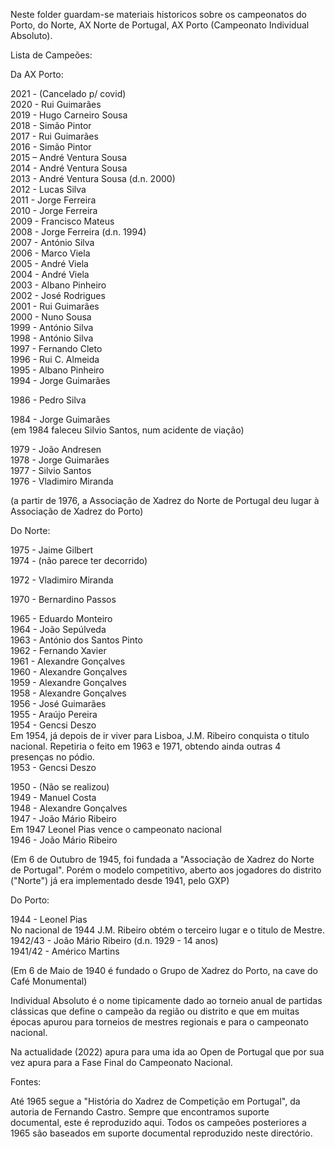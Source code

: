 Neste folder guardam-se materiais historicos sobre os campeonatos do Porto, do Norte, AX Norte de Portugal, AX Porto (Campeonato Individual Absoluto).

Lista de Campeões:

Da AX Porto:

2021 - (Cancelado p/ covid)\
2020 - Rui Guimarães\
2019 - Hugo Carneiro Sousa\
2018 - Simão Pintor\
​2017 - Rui Guimarães\
2016 - Simão Pintor\
2015 – André Ventura Sousa\
2014 - André Ventura Sousa\
2013 - André Ventura Sousa (d.n. 2000)\
2012 - Lucas Silva\
2011 - Jorge Ferreira\
2010 - Jorge Ferreira\
2009 - Francisco Mateus\
2008 - Jorge Ferreira (d.n. 1994)\
2007 - António Silva\
2006 - Marco Viela\
2005 - André Viela\
2004 - André Viela\
2003 - Albano Pinheiro\
2002 - José Rodrigues\
2001 - Rui Guimarães\
2000 - Nuno Sousa\
1999 - António Silva\
1998 - António Silva\
1997 - Fernando Cleto\
1996 - Rui C. Almeida\
1995 - Albano Pinheiro\
1994 - Jorge Guimarães

1986 - Pedro Silva

1984 - Jorge Guimarães\
(em 1984 faleceu Silvio Santos, num acidente de viação)

1979 - João Andresen\
1978 - Jorge Guimarães\
1977 - Silvio Santos\
1976 - Vladimiro Miranda

(a partir de  1976, a Associação de Xadrez do Norte de Portugal deu lugar à Associação de Xadrez do Porto) 

Do Norte:

1975 - Jaime Gilbert\
1974 - (não parece ter decorrido)

1972 - Vladimiro Miranda

1970 - Bernardino Passos

1965 - Eduardo Monteiro\
1964 - João Sepúlveda\
1963 - António dos Santos Pinto\
1962 - Fernando Xavier\
1961 - Alexandre Gonçalves\
1960 - Alexandre Gonçalves\
1959 - Alexandre Gonçalves\
1958 - Alexandre Gonçalves\
1956 - José Guimarães\
1955 - Araújo Pereira\
1954 - Gencsi Deszo\
Em 1954, já depois de ir viver para Lisboa, J.M. Ribeiro conquista o titulo nacional. Repetiria o feito em 1963 e 1971, obtendo ainda outras 4 presenças no pódio.\
1953 - Gencsi Deszo

1950 - (Não se realizou)\
1949 - Manuel Costa\
1948 - Alexandre Gonçalves\
1947 - João Mário Ribeiro\
Em 1947 Leonel Pias vence o campeonato nacional\
1946 - João Mário Ribeiro

(Em 6 de Outubro de 1945, foi fundada a "Associação de Xadrez do Norte de Portugal".
Porém o modelo competitivo, aberto aos jogadores do distrito ("Norte") já era implementado 
desde 1941, pelo GXP)

Do Porto:

1944 - Leonel Pias\
No nacional de 1944 J.M. Ribeiro obtém o terceiro lugar e o titulo de Mestre.\
1942/43 - João Mário Ribeiro (d.n. 1929 - 14 anos)\
1941/42 - Américo Martins

(Em 6 de Maio de 1940 é fundado o Grupo de Xadrez do Porto, na cave do Café Monumental)

Individual Absoluto é o nome tipicamente dado ao torneio anual  de partidas clássicas que define o campeão da região ou distrito e 
que em muitas épocas apurou para torneios de mestres regionais e para o campeonato nacional.

Na actualidade (2022) apura para uma ida ao Open de Portugal que por sua vez apura para a Fase Final do Campeonato Nacional.
 
Fontes:

Até 1965 segue a "História do Xadrez de Competição em Portugal", da autoria de Fernando Castro. Sempre que encontramos suporte\
documental, este é reproduzido aqui. Todos os campeões posteriores a 1965 são baseados em suporte documental reproduzido neste directório.
